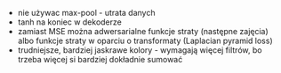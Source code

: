 - nie używac max-pool - utrata danych
- tanh na koniec w dekoderze 
- zamiast MSE można adwersarialne funkcje straty (następne zajęcia) albo funkcje straty w oparciu o transformaty (Laplacian pyramid loss)
- trudniejsze, bardziej jaskrawe kolory - wymagają więcej filtrów, bo trzeba więcej si bardziej dokładnie sumować
